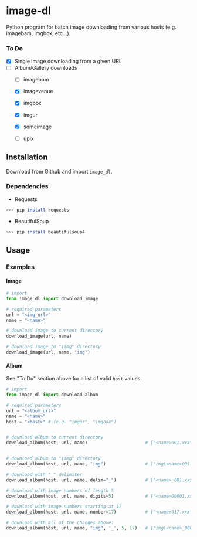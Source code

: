 # image-dl
Python program for batch image downloading from various hosts (e.g. imagebam, imgbox, etc...).

### To Do
* [x] Single image downloading from a given URL
* [ ] Album/Gallery downloads
    * [ ] imagebam
    * [x] imagevenue
    * [x] imgbox
    * [x] imgur
    * [x] someimage
    * [ ] upix


## Installation
Download from Github and import `image_dl`.

### Dependencies
- Requests
```sh
>>> pip install requests
```
- BeautifulSoup
```sh
>>> pip install beautifulsoup4
```


## Usage

### Examples

#### Image
```python
# import
from image_dl import download_image

# required parameters
url = "<img_url>"
name = "<name>"

# download image to current directory
download_image(url, name)

# download image to "\img" directory
download_image(url, name, "img")
```

#### Album
See "To Do" section above for a list of valid `host` values.

```python
# import
from image_dl import download_album

# required parameters
url = "<album_url>"
name = "<name>"
host = "<host>" # (e.g. "imgur", "imgbox")


# download album to current directory
download_album(host, url, name)                      # ["<name>001.xxx", ...]


# download album to "\img" directory
download_album(host, url, name, "img")               # ["img\<name>001.xxx", ...]

# download with "_" delimiter
download_album(host, url, name, delim="_")           # ["<name>_001.xxx", ...]

# download with image numbers of length 5
download_album(host, url, name, digits=5)            # ["<name>00001.xxx", ...]

# download with image numbers starting at 17
download_album(host, url, name, number=17)           # ["<name>017.xxx", ...]

# download with all of the changes above:
download_album(host, url, name, "img", '_', 5, 17)   # ["img\<name>_00017.xxx", ...]
```
